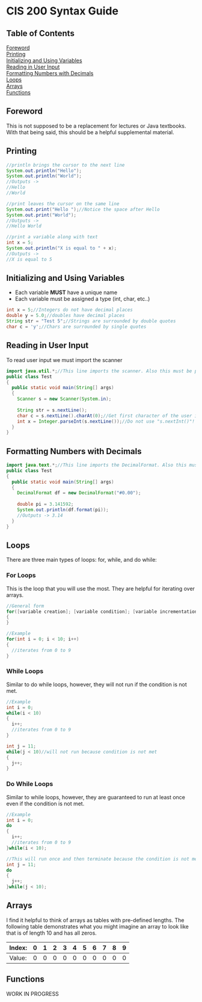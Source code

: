 # CIS 200 Syntax Guide

## Table of Contents
[Foreword](#Foreword)<br/>
[Printing](#Printing)<br/>
[Initializing and Using Variables](#Initializing-and-Using-Variables)<br/>
[Reading in User Input](#Reading-in-User-Input)<br/>
[Formatting Numbers with Decimals](#Formatting-Numbers-with-Decimals)<br/>
[Loops](#Loops)<br/>
[Arrays](#Arrays)<br/>
[Functions](#Functions)<br/>

## Foreword
This is not supposed to be a replacement for lectures or Java textbooks. With that being said, this should be a helpful supplemental material. 

## Printing
```java
//println brings the cursor to the next line
System.out.println("Hello");
System.out.println("World");
//Outputs ->
//Hello
//World

//print leaves the cursor on the same line
System.out.print("Hello ");//Notice the space after Hello
System.out.print("World");
//Outputs ->
//Hello World

//print a variable along with text
int x = 5;
System.out.println("X is equal to " + x);
//Outputs ->
//X is equal to 5
```

## Initializing and Using Variables
* Each variable **MUST** have a unique name
* Each variable must be assigned a type (int, char, etc..)
```java
int x = 5;//Integers do not have decimal places
double y = 5.0;//doubles have decimal places
String str = "Test 5";//Strings are surrounded by double quotes
char c = 'y';//Chars are surrounded by single quotes

```

## Reading in User Input
To read user input we must import the scanner
```java
import java.util.*;//This line imports the scanner. Also this must be placed above the class
public class Test 
{
  public static void main(String[] args) 
  {
    Scanner s = new Scanner(System.in);
    
    String str = s.nextLine();
    char c = s.nextLine().charAt(0);//Get first character of the user inputted string
    int x = Integer.parseInt(s.nextLine());//Do not use "s.nextInt()"! Always use Integer.parseInt(s.nextLine())
  }
}
```

## Formatting Numbers with Decimals
```java
import java.text.*;//This line imports the DecimalFormat. Also this must be placed above the class
public class Test 
{
  public static void main(String[] args) 
  {
    DecimalFormat df = new DecimalFormat("#0.00");
    
    double pi = 3.141592;
    System.out.println(df.format(pi));
    //Outputs -> 3.14
  }
}
```

## Loops
There are three main types of loops: for, while, and do while:
### For Loops
This is the loop that you will use the most. They are helpful for iterating over arrays.
```java
//General form
for([variable creation]; [variable condition]; [variable incrementation/decrementation])
{
}

//Example
for(int i = 0; i < 10; i++)
{
  //iterates from 0 to 9
}
```
### While Loops
Similar to do while loops, however, they will not run if the condition is not met.
```java
//Example
int i = 0;
while(i < 10)
{
  i++;
  //iterates from 0 to 9
}

int j = 11;
while(j < 10)//will not run because condition is not met
{
  j++;
}
```
### Do While Loops
Similar to while loops, however, they are guaranteed to run at least once even if the condition is not met.
```java
//Example
int i = 0;
do
{
  i++;
  //iterates from 0 to 9
}while(i < 10);

//This will run once and then terminate because the condition is not met
int j = 11;
do
{
  j++;
}while(j < 10);
```

## Arrays
I find it helpful to think of arrays as tables with pre-defined lengths. The following table demonstrates what you might imagine an array to look like that is of length 10 and has all zeros.<br/>

| Index:        | 0           | 1 | 2 | 3 | 4 | 5 | 6 | 7 | 8 | 9 |
| ------------- |:-------------:| -----:| -----:| -----:| -----:| -----:| -----:| -----:| -----:| -----:|
| Value:      | 0 | 0 | 0 | 0 | 0 | 0 | 0 | 0 | 0 | 0 |

## Functions
WORK IN PROGRESS
